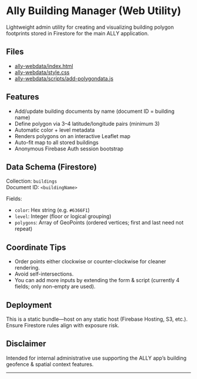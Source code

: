# Ally Building Manager (Web Utility)

Lightweight admin utility for creating and visualizing building polygon footprints stored in Firestore for the main ALLY application.

## Files

- [ally-webdata/index.html](ally-webdata/index.html)
- [ally-webdata/style.css](ally-webdata/style.css)
- [ally-webdata/scripts/add-polygondata.js](ally-webdata/scripts/add-polygondata.js)

## Features

- Add/update building documents by name (document ID = building name)
- Define polygon via 3–4 latitude/longitude pairs (minimum 3)
- Automatic color + level metadata
- Renders polygons on an interactive Leaflet map
- Auto-fit map to all stored buildings
- Anonymous Firebase Auth session bootstrap

## Data Schema (Firestore)

Collection: `buildings`  
Document ID: `<buildingName>`

Fields:
- `color`: Hex string (e.g. `#6366F1`)
- `level`: Integer (floor or logical grouping)
- `polygons`: Array of GeoPoints (ordered vertices; first and last need not repeat)

## Coordinate Tips

- Order points either clockwise or counter‑clockwise for cleaner rendering.
- Avoid self-intersections.
- You can add more inputs by extending the form & script (currently 4 fields; only non-empty are used).
  
## Deployment

This is a static bundle—host on any static host (Firebase Hosting, S3, etc.). Ensure Firestore rules align with exposure risk.

## Disclaimer

Intended for internal administrative use supporting the ALLY app’s building geofence & spatial context features.

---
